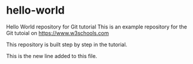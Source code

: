# hello-world
Hello World repository for Git tutorial
This is an example repository for the Git tutoial on https://www.w3schools.com

This repository is built step by step in the tutorial.

This is the new line added to this file.
